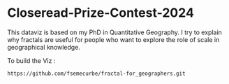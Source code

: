 # Closeread-Prize-Contest-2024

This dataviz is based on my PhD in Quantitative Geography. I try to explain why fractals are useful for people who want to explore the role of scale in geographical knowledge.  

To build the Viz :
```
https://github.com/fsemecurbe/fractal-for_geographers.git

```
